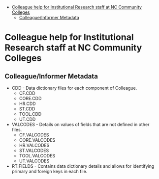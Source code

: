 
- [Colleague help for Institutional Research staff at NC Community Colleges](#colleague-help-for-institutional-research-staff-at-nc-community-colleges)
    - [Colleague/Informer Metadata](#colleague-informer-metadata)

# Colleague help for Institutional Research staff at NC Community Colleges

## Colleague/Informer Metadata

* CDD - Data dictionary files for each component of Colleague.
    * CF.CDD
    * CORE.CDD
    * HR.CDD
    * ST.CDD
    * TOOL.CDD
    * UT.CDD
* VALCODES - Details on values of fields that are not defined in other files.
    * CF.VALCODES
    * CORE.VALCODES
    * HR.VALCODES
    * ST.VALCODES
    * TOOL.VALCODES
    * UT.VALCODES
* RT.FIELDS - Contains data dictionary details and allows for identifying primary and foreign keys in each file.